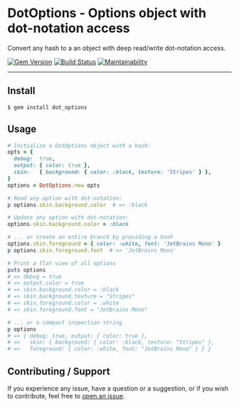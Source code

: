 # DotOptions - Options object with dot-notation access

Convert any hash to a an object with deep read/write dot-notation access.

[![Gem Version](https://badge.fury.io/rb/dot_options.svg)](https://badge.fury.io/rb/dot_options)
[![Build Status](https://github.com/DannyBen/dot_options/workflows/Test/badge.svg)](https://github.com/DannyBen/dot_options/actions?query=workflow%3ATest)
[![Maintainability](https://api.codeclimate.com/v1/badges/9506098f88fd04fdefae/maintainability)](https://codeclimate.com/github/DannyBen/dot_options/maintainability)

---

## Install

```
$ gem install dot_options
```

## Usage

```ruby
# Initialize a DotOptions object with a hash:
opts = {
  debug:  true,
  output: { color: true },
  skin:   { background: { color: :black, texture: 'Stripes' } },
}
options = DotOptions.new opts

# Read any option with dot-notation:
p options.skin.background.color  # => :black

# Update any option with dot-notation:
options.skin.background.color = :black

# ... or create an entire branch by providing a hash
options.skin.foreground = { color: :white, font: 'JetBrains Mono' }
p options.skin.foreground.font  # => 'JetBrains Mono'

# Print a flat view of all options
puts options
# => debug = true
# => output.color = true
# => skin.background.color = :black
# => skin.background.texture = "Stripes"
# => skin.foreground.color = :white
# => skin.foreground.font = "JetBrains Mono"

# ... or a compact inspection string
p options
# => { debug: true, output: { color: true },
# =>   skin: { background: { color: :black, texture: "Stripes" },
# =>   foreground: { color: :white, font: "JetBrains Mono" } } }
```

## Contributing / Support

If you experience any issue, have a question or a suggestion, or if you wish
to contribute, feel free to [open an issue][issues].


[issues]: https://github.com/DannyBen/dot_options/issues
